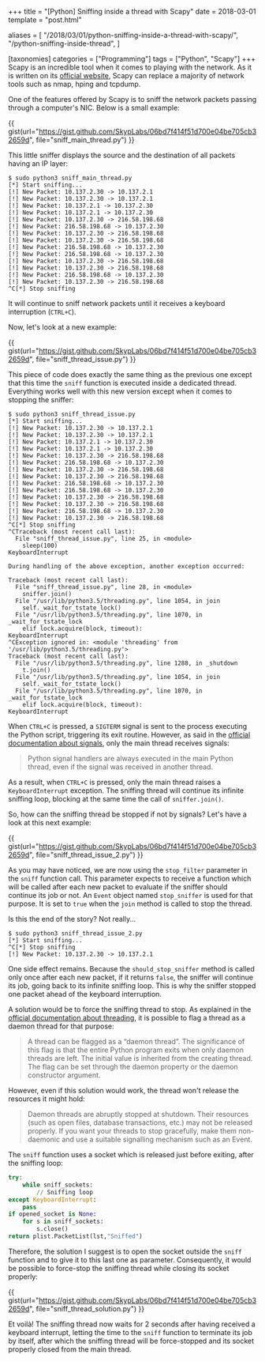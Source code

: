 +++
title = "[Python] Sniffing inside a thread with Scapy"
date = 2018-03-01
template = "post.html"

aliases = [
  "/2018/03/01/python-sniffing-inside-a-thread-with-scapy/",
  "/python-sniffing-inside-thread",
]

[taxonomies]
categories = ["Programming"]
tags = ["Python", "Scapy"]
+++
Scapy is an incredible tool when it comes to playing with the network. As it is
written on its [official website][scapy-website], Scapy can replace a majority
of network tools such as nmap, hping and tcpdump.

One of the features offered by Scapy is to sniff the network packets passing
through a computer's NIC. Below is a small example:

{{ gist(url="https://gist.github.com/SkypLabs/06bd7f414f51d700e04be705cb32659d",
file="sniff_main_thread.py") }}

This little sniffer displays the source and the destination of all packets
having an IP layer:

```
$ sudo python3 sniff_main_thread.py
[*] Start sniffing...
[!] New Packet: 10.137.2.30 -> 10.137.2.1
[!] New Packet: 10.137.2.30 -> 10.137.2.1
[!] New Packet: 10.137.2.1 -> 10.137.2.30
[!] New Packet: 10.137.2.1 -> 10.137.2.30
[!] New Packet: 10.137.2.30 -> 216.58.198.68
[!] New Packet: 216.58.198.68 -> 10.137.2.30
[!] New Packet: 10.137.2.30 -> 216.58.198.68
[!] New Packet: 10.137.2.30 -> 216.58.198.68
[!] New Packet: 216.58.198.68 -> 10.137.2.30
[!] New Packet: 216.58.198.68 -> 10.137.2.30
[!] New Packet: 10.137.2.30 -> 216.58.198.68
[!] New Packet: 10.137.2.30 -> 216.58.198.68
[!] New Packet: 216.58.198.68 -> 10.137.2.30
[!] New Packet: 10.137.2.30 -> 216.58.198.68
^C[*] Stop sniffing
```

It will continue to sniff network packets until it receives a keyboard
interruption (`CTRL+C`).

<!-- more -->

Now, let's look at a new example:

{{ gist(url="https://gist.github.com/SkypLabs/06bd7f414f51d700e04be705cb32659d",
file="sniff_thread_issue.py") }}

This piece of code does exactly the same thing as the previous one except that
this time the `sniff` function is executed inside a dedicated thread. Everything
works well with this new version except when it comes to stopping the sniffer:

```
$ sudo python3 sniff_thread_issue.py
[*] Start sniffing...
[!] New Packet: 10.137.2.30 -> 10.137.2.1
[!] New Packet: 10.137.2.30 -> 10.137.2.1
[!] New Packet: 10.137.2.1 -> 10.137.2.30
[!] New Packet: 10.137.2.1 -> 10.137.2.30
[!] New Packet: 10.137.2.30 -> 216.58.198.68
[!] New Packet: 216.58.198.68 -> 10.137.2.30
[!] New Packet: 10.137.2.30 -> 216.58.198.68
[!] New Packet: 10.137.2.30 -> 216.58.198.68
[!] New Packet: 216.58.198.68 -> 10.137.2.30
[!] New Packet: 216.58.198.68 -> 10.137.2.30
[!] New Packet: 10.137.2.30 -> 216.58.198.68
[!] New Packet: 10.137.2.30 -> 216.58.198.68
[!] New Packet: 216.58.198.68 -> 10.137.2.30
[!] New Packet: 10.137.2.30 -> 216.58.198.68
^C[*] Stop sniffing
^CTraceback (most recent call last):
  File "sniff_thread_issue.py", line 25, in <module>
    sleep(100)
KeyboardInterrupt

During handling of the above exception, another exception occurred:

Traceback (most recent call last):
  File "sniff_thread_issue.py", line 28, in <module>
    sniffer.join()
  File "/usr/lib/python3.5/threading.py", line 1054, in join
    self._wait_for_tstate_lock()
  File "/usr/lib/python3.5/threading.py", line 1070, in _wait_for_tstate_lock
    elif lock.acquire(block, timeout):
KeyboardInterrupt
^CException ignored in: <module 'threading' from '/usr/lib/python3.5/threading.py'>
Traceback (most recent call last):
  File "/usr/lib/python3.5/threading.py", line 1288, in _shutdown
    t.join()
  File "/usr/lib/python3.5/threading.py", line 1054, in join
    self._wait_for_tstate_lock()
  File "/usr/lib/python3.5/threading.py", line 1070, in _wait_for_tstate_lock
    elif lock.acquire(block, timeout):
KeyboardInterrupt
```

When `CTRL+C` is pressed, a `SIGTERM` signal is sent to the process executing
the Python script, triggering its exit routine. However, as said in the
[official documentation about signals][python3-signal], only the main thread
receives signals:

> Python signal handlers are always executed in the main Python thread, even if
> the signal was received in another thread.

As a result, when `CTRL+C` is pressed, only the main thread raises a
`KeyboardInterrupt` exception. The sniffing thread will continue its infinite
sniffing loop, blocking at the same time the call of `sniffer.join()`.

So, how can the sniffing thread be stopped if not by signals? Let's have a look
at this next example:

{{ gist(url="https://gist.github.com/SkypLabs/06bd7f414f51d700e04be705cb32659d",
file="sniff_thread_issue_2.py") }}

As you may have noticed, we are now using the `stop_filter` parameter in the
`sniff` function call. This parameter expects to receive a function which will
be called after each new packet to evaluate if the sniffer should continue its
job or not. An `Event` object named `stop_sniffer` is used for that purpose. It
is set to `true` when the `join` method is called to stop the thread.

Is this the end of the story? Not really...

```
$ sudo python3 sniff_thread_issue_2.py
[*] Start sniffing...
^C[*] Stop sniffing
[!] New Packet: 10.137.2.30 -> 10.137.2.1
```

One side effect remains. Because the `should_stop_sniffer` method is called only
once after each new packet, if it returns `false`, the sniffer will continue its
job, going back to its infinite sniffing loop. This is why the sniffer stopped
one packet ahead of the keyboard interruption.

A solution would be to force the sniffing thread to stop. As explained in the
[official documentation about threading][python3-threading], it is possible to
flag a thread as a daemon thread for that purpose:

> A thread can be flagged as a “daemon thread”. The significance of this flag is
> that the entire Python program exits when only daemon threads are left. The
> initial value is inherited from the creating thread. The flag can be set
> through the daemon property or the daemon constructor argument.

However, even if this solution would work, the thread won't release the
resources it might hold:

> Daemon threads are abruptly stopped at shutdown. Their resources (such as open
> files, database transactions, etc.) may not be released properly. If you want
> your threads to stop gracefully, make them non-daemonic and use a suitable
> signalling mechanism such as an Event.

The `sniff` function uses a socket which is released just before exiting, after
the sniffing loop:

```python
try:
    while sniff_sockets:
        // Sniffing loop
except KeyboardInterrupt:
    pass
if opened_socket is None:
    for s in sniff_sockets:
        s.close()
return plist.PacketList(lst,"Sniffed")
```

Therefore, the solution I suggest is to open the socket outside the `sniff`
function and to give it to this last one as parameter. Consequently, it would be
possible to force-stop the sniffing thread while closing its socket properly:

{{ gist(url="https://gist.github.com/SkypLabs/06bd7f414f51d700e04be705cb32659d",
file="sniff_thread_solution.py") }}

Et voilà! The sniffing thread now waits for 2 seconds after having received a
keyboard interrupt, letting the time to the `sniff` function to terminate its
job by itself, after which the sniffing thread will be force-stopped and its
socket properly closed from the main thread.

 [python3-signal]: https://docs.python.org/3/library/signal.html
 [python3-threading]: https://docs.python.org/3/library/threading.html
 [scapy-website]: https://scapy.net/
